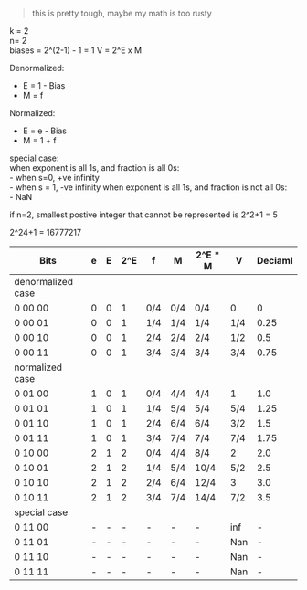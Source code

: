 > this is pretty tough, maybe my math is too rusty

k = 2 \
n= 2 \
biases = 2^(2-1) - 1 = 1
V = 2^E x M

Denormalized:

- E = 1 - Bias
- M = f

Normalized:

- E = e - Bias
- M = 1 + f

special case: \
when exponent is all 1s, and fraction is all 0s: \
    - when s=0, +ve infinity \
    - when s = 1, -ve infinity
when exponent is all 1s, and fraction is not all 0s: \
    - NaN

if n=2, smallest postive integer that cannot be represented is 2^2+1 = 5

2^24+1 = 16777217




| Bits              | e   | E   | 2^E | f   | M   | 2^E * M | V   | Deciaml |
| ----------------- | --- | --- | --- | --- | --- | ------- | --- | ------- |
| denormalized case |
| 0 00 00           | 0   | 0   | 1   | 0/4 | 0/4 | 0/4     | 0   | 0       |
| 0 00 01           | 0   | 0   | 1   | 1/4 | 1/4 | 1/4     | 1/4 | 0.25    |
| 0 00 10           | 0   | 0   | 1   | 2/4 | 2/4 | 2/4     | 1/2 | 0.5     |
| 0 00 11           | 0   | 0   | 1   | 3/4 | 3/4 | 3/4     | 3/4 | 0.75    |
| normalized case   |
| 0 01 00           | 1   | 0   | 1   | 0/4 | 4/4 | 4/4     | 1   | 1.0     |
| 0 01 01           | 1   | 0   | 1   | 1/4 | 5/4 | 5/4     | 5/4 | 1.25    |
| 0 01 10           | 1   | 0   | 1   | 2/4 | 6/4 | 6/4     | 3/2 | 1.5     |
| 0 01 11           | 1   | 0   | 1   | 3/4 | 7/4 | 7/4     | 7/4 | 1.75    |
| 0 10 00           | 2   | 1   | 2   | 0/4 | 4/4 | 8/4     | 2   | 2.0     |
| 0 10 01           | 2   | 1   | 2   | 1/4 | 5/4 | 10/4    | 5/2 | 2.5     |
| 0 10 10           | 2   | 1   | 2   | 2/4 | 6/4 | 12/4    | 3   | 3.0     |
| 0 10 11           | 2   | 1   | 2   | 3/4 | 7/4 | 14/4    | 7/2 | 3.5     |
| special case      |
| 0 11 00           | -   | -   | -   | -   | -   | -       | inf | -       |
| 0 11 01           | -   | -   | -   | -   | -   | -       | Nan | -       |
| 0 11 10           | -   | -   | -   | -   | -   | -       | Nan | -       |
| 0 11 11           | -   | -   | -   | -   | -   | -       | Nan | -       |
